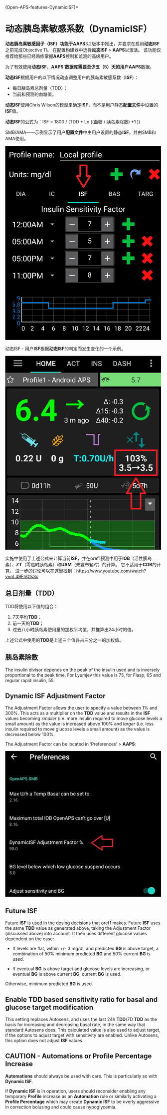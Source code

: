 (Open-APS-features-DynamicISF)=
# 动态胰岛素敏感系数（DynamicISF）
**动态胰岛素敏感因子（ISF）**功能于**AAPS**3.2版本中推出，并要求在启用**动态ISF**之前完成Objective 11。 在配置构建器中选择**动态ISF** > **AAPS**以激活。 该功能仅推荐给那些已经熟练掌握**AAPS**控制和监测的高级用户。

为了有效使用**动态ISF**，**AAPS'**数据库需要至少五（5）天的用户**AAPS**数据。

**动态ISF**根据用户的以下情况动态调整用户的胰岛素敏感系数（**ISF**）：

- 每日胰岛素总剂量（TDD）；
- 当前和预测的血糖值。

**动态ISF**使用Chris Wilson的模型来确定**ISF**，而不是用户静态**配置文件**中设置的**ISF**值。

**动态ISF**的公式为：ISF = 1800 / (TDD * Ln ((血糖 / 胰岛素除数) +1 ))

SMB/AMA——示例显示了用户**配置文件**中由用户设置的静态**ISF**，并由SMB和AMA使用。

![Static ISF](../images/DynISF1.png)

动态ISF - 用户**ISF**根据**动态ISF**的判定而发生变化的一个示例。

![Dyn ISF](../images/DynISF2.png)

实施中使用了上述公式来计算当前**ISF**，并在oref1预测中用于**IOB**（活性胰岛素）、**ZT**（零临时胰岛素）和**UAM**（未宣布餐时）的计算。 它不适用于**COB**的计算。  进一步的讨论可以在这里找到：https://www.youtube.com/watch?v=oL49FhOts3c

## 总日剂量（TDD）
TDD将使用以下值的组合：
1.  7天平均**TDD**；
2.  前一天的**TDD**；
3.  过去八小时胰岛素使用量的加权平均值，并推算出24小时的值。

上述公式中使用的**TDD**是上述三个值各占三分之一的加权值。

## 胰岛素除数
The insulin divisor depends on the peak of the insulin used and is inversely proportional to the peak time. For Lyumjev this value is 75, for Fiasp, 65 and regular rapid insulin, 55.

## Dynamic ISF Adjustment Factor
The Adjustment Factor allows the user to specify a value between 1% and 300%. This acts as a multiplier on the **TDD** value and results in the **ISF** values becoming *smaller* (i.e. more insulin required to move glucose levels a small amount) as the value is increased above 100% and *larger* (i.e. less insulin required to move glucose levels a small amount) as the value is decreased below 100%.

The Adjustment Factor can be located in ‘Preferences’ > **AAPS**:

![Factor ISF](../images/DynISF3.png)


## Future ISF

Future **ISF** is used in the dosing decisions that oref1 makes.  Future **ISF** uses the same **TDD** value as generated above, taking the Adjustment Factor (discussed above) into account. It then uses different glucose values dependent on the case:

* If levels are flat, within +/- 3 mg/dl, and predicted **BG** is above target, a combination of 50% minimum predicted **BG** and 50% current **BG** is used.

* If eventual **BG** is above target and glucose levels are increasing, or eventual **BG** is above current **BG**, current **BG** is used.

Otherwise, minimum predicted **BG** is used.

## Enable TDD based sensitivity ratio for basal and glucose target modification

This setting replaces Autosens, and uses the last 24h **TDD**/7D **TDD** as the basis for increasing and decreasing basal rate, in the same way that standard Autosens does. This calculated value is also used to adjust target, if the options to adjust target with sensitivity are enabled. Unlike Autosens, this option does not adjust **ISF** values.

## CAUTION - Automations or Profile Percentage Increase
**Automations** should always be used with care. This is particularly so with **Dynamic ISF**.

If **Dynamic ISF** is in operation, users should reconsider enabling any temporary **Profile** increase as an **Automation** rule or similarly activating a **Profile Percentage** which may create **Dynamic ISF** to be overly aggressive in correction bolusing and could cause hypoglycemia.
